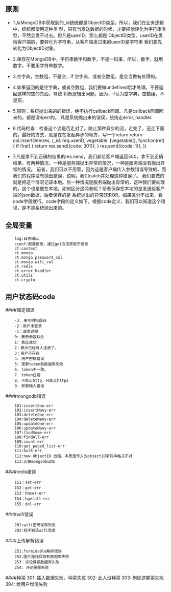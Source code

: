 
## 原则
- 1.从MongoDB中获取到的_id统统都是ObjectID类型，所以，我们在业务逻辑中，统统都使用这种类
型，只有当发送数据的时候，才要把他转化为字符串类型，不然会发不过去。但凡是userID，那么都是
ObjectID类型。userID在发给客户端前，要转化为字符串，从客户端发过来的userID是字符串
我们要先转化为ObjectID对象。
- 2.保存在MongoDB中，字符串数字和数字，不是一码事，所以，数字，就用数字，不要用字符串数字。
- 3.空字典，空数组，不是空，if 空字典，或者空数组，是会当做有处理的。
- 4.如果返回的是空字典，或者空数组，我们要做undefined后才处理。不要返回这样的空的东西，导致
判断逻辑出问题，因为，if认为空字典，空数组，不是空。

- 5.原则：系统抛出来的的错误，绝不执行callback回调。凡是callback回调回来的，都是没有err的。
凡是系统抛出来的错误，统统走error_handler.
- 6.代码检查：检查这个流是否走对了。防止那种异步的流，走完了，还走下面的。最好的方式，就是在在发起异步的地方，写一个return
            return col.insertOne(res, {_id: req.useriD, vegetable: [vegetable]}, function(ret) {
                if (!ret) {
                    return res.send({code: 301});
                }
                res.send({code: 1});
            })
            
- 7.凡是拿不到正确的结果的res.send，我们都给客户端返回500，拿不到正确结果，有两种情况，一种是服务端抛出异常的情况，一种是服务端没有抛出异常的情况。
前者，我们可以不用管，因为这是客户端传入参数错误导致的，而我们的程序没有抛出错误，说明，我们catch并处理这种错误了。
我们要做的就是把这个情况记录本地。后一种情况是服务端抛出异常的，这种我们要处理的，这个也是放在本地，如何区分这两者呢？前者保存在本地的是发送给客户端的json数据，后者保存的是
系统抛出的异常ERROR。如果区分不出来，看code字段就行。code字段的定义如下，根据code定义，我们可以知道这个错误，是不是系统抛出来的。
## 全局变量

		log:日志输出
		cconf:配置信息，通过get方法获取子信息
		ct:context
		ct.mongo
		ct.mongo.password_col
		ct.mongo.wifi_col
		ct.redis
		ct.error_handler
		ct.utils
		ct.crypto


## 用户状态码code

####固定错误

		-3: 未写明错误码
		-2：用户未登录
		-1：请求过期
		0: 表示参数缺失
		1: 表征成功
		2：表示已经有人注册了。
		3：用户不存在
		4: 用户密码错误
		5: 更新token到数据库失败
		6. token不一致。
		7. token过期
		8. 不能走http，只能走https
		9. 参数输入错误

####mongodb错误

		101:insertOne-err
		102:insertMany-err
		103:deleteOne-err
		104:deleteMany-err
		105:updateOne-err
		106:updateMany-err
		107:findSome-err
		108:findAll-err
		109:count-err
		110:get_paged_list-err
		111:bulk-err
		112:new ObjectID 出错，本质是传入的objectID字符串格式不对
		113:连接mongodb出错



####redis错误

		151：set-err
		152：get-err
		153：hmset-err
		154：hgetall-err
		155：del-err

####wifi错误

		201:wifi密码保存失败
		202:找不到该wifi信息
	


####上传解析错误

		251:formidable解析错误
		252:图片路径保存到数据库失败
		253：评论保存数据库失败
		254: 评论删除失败


####种菜
		301: 插入数据失败，种菜失败
		302: 此人没种菜
		303: 删除这颗菜失败
		304: 给用户增值失败
